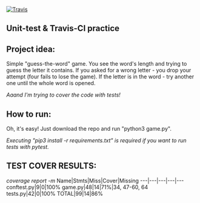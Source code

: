 [![Travis][build-badge]][build]

[build-badge]: https://img.shields.io/travis/uuso/travis-ci-practice/master.png?style=flat-square

[build]: https://travis-ci.org/uuso/travis-ci-practice

Unit-test & Travis-CI practice
--
## Project idea:
Simple "guess-the-word" game. You see the word's length and trying to guess the letter it contains. If you asked for a wrong letter - you drop your attempt (four fails to lose the game). If the letter is in the word - try another one until the whole word is opened.

*Aaand I'm trying to cover the code with tests!*

## How to run:
Oh, it's easy! Just download the repo and run "python3 game.py".

*Executing "pip3 install -r requirements.txt" is required if you want to run tests with pytest.*


## TEST COVER RESULTS:
*coverage report -m*
Name|Stmts|Miss|Cover|Missing
---|---|---|---|---
conftest.py|9|0|100%
game.py|48|14|71%|34, 47-60, 64
tests.py|42|0|100%
TOTAL|99|14|86%